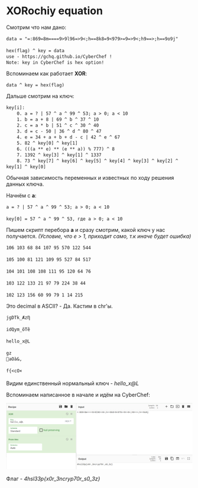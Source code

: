 # XORochiy equation

Смотрим что нам дано:

    data = "=:869=8m====9>9l96=>9<;h==8k8=9<979>=9=>9<;h9==>;h==9o9j"

    hex(flag) ^ key = data
    use - https://gchq.github.io/CyberChef !
    Note: key in CyberChef is hex option!

Вспоминаем как работает **XOR**:

    data ^ key = hex(flag)

Дальше смотрим на ключ:

    key[i]:
        0. a = ? | 57 ^ a ^ 99 ^ 53; a > 0; a < 10
        1. b = a + 8 | 69 ^ b ^ 37 ^ 10
        2. c = a * b | 51 ^ c ^ 30 ^ 40
        3. d = с - 50 | 36 ^ d ^ 80 ^ 47
        4. e = 34 + a + b + d - c | 42 ^ e ^ 67
        5. 82 ^ key[0] ^ key[1]
        6. (((a ** e) ** (e ** a)) % 777) ^ 8
        7. 1392 ^ key[3] ^ key[1] ^ 1337
        8. 73 ^ key[7] ^ key[6] ^ key[5] ^ key[4] ^ key[3] ^ key[2] ^ key[1] ^ key[0]

Обычная зависимость переменных и известных по ходу решения данных ключа.

Начнём с **а**:

    a = ? | 57 ^ a ^ 99 ^ 53; a > 0; a < 10

    key[0] = 57 ^ a ^ 99 ^ 53, где a > 0; a < 10

Пишем скрипт перебора **а** и сразу смотрим, какой ключ у нас получается. *(Условие, что e > 1, приходит само, т.к иначе будет ошибка)*

    106 103 68 84 107 95 570 122 544 

    105 100 81 121 109 95 527 84 517 

    104 101 108 108 111 95 120 64 76 

    103 122 133 21 97 79 224 38 44 

    102 123 156 60 99 79 1 14 215

Это decimal в ASCII? - Да. Кастим в chr'ы.

    jgDTk_ȺzȠ

    idQym_ȏTȅ

    hello_x@L

    gz
    aOà&,

    f{<cO×

Видим единственный нормальный ключ - *hello_x@L*

Вспоминаем написанное в начале и идём на CyberChef:

![Task](img/view_task.png)

Флаг - *4hsl33p{x0r_3ncryp70r_s0_3z}*